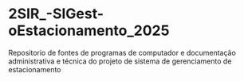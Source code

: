 # 2SIR_-SIGest-oEstacionamento_2025
Repositorio de fontes de programas de computador e documentação administrativa e técnica do projeto de sistema de gerenciamento de estacionamento
